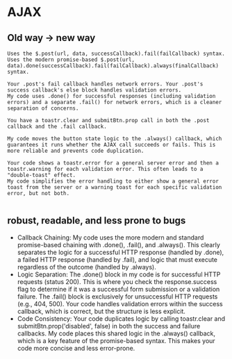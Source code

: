 # AJAX

## Old way -> new way

```code
Uses the $.post(url, data, successCallback).fail(failCallback) syntax.
Uses the modern promise-based $.post(url, data).done(successCallback).fail(failCallback).always(finalCallback) syntax.

Your .post's fail callback handles network errors. Your .post's success callback's else block handles validation errors.
My code uses .done() for successful responses (including validation errors) and a separate .fail() for network errors, which is a cleaner separation of concerns.

You have a toastr.clear and submitBtn.prop call in both the .post callback and the .fail callback.

My code moves the button state logic to the .always() callback, which guarantees it runs whether the AJAX call succeeds or fails. This is more reliable and prevents code duplication.

Your code shows a toastr.error for a general server error and then a toastr.warning for each validation error. This often leads to a "double-toast" effect.
My code simplifies the error handling to either show a general error toast from the server or a warning toast for each specific validation error, but not both.


```


## robust, readable, and less prone to bugs

- Callback Chaining: My code uses the more modern and standard promise-based chaining with .done(), .fail(), and .always(). This clearly separates the logic for a successful HTTP response (handled by .done), a failed HTTP response (handled by .fail), and logic that must execute regardless of the outcome (handled by .always).
- Logic Separation: The .done() block in my code is for successful HTTP requests (status 200). This is where you check the response.success flag to determine if it was a successful form submission or a validation failure. The .fail() block is exclusively for unsuccessful HTTP requests (e.g., 404, 500). Your code handles validation errors within the success callback, which is correct, but the structure is less explicit.
- Code Consistency: Your code duplicates logic by calling toastr.clear and submitBtn.prop('disabled', false) in both the success and failure callbacks. My code places this shared logic in the .always() callback, which is a key feature of the promise-based syntax. This makes your code more concise and less error-prone.